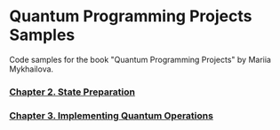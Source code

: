 # Quantum Programming Projects Samples
Code samples for the book "Quantum Programming Projects" by Mariia Mykhailova.

### [Chapter 2. State Preparation](./2_state_preparation/)

### [Chapter 3. Implementing Quantum Operations](./3_unitary_implementation/)

